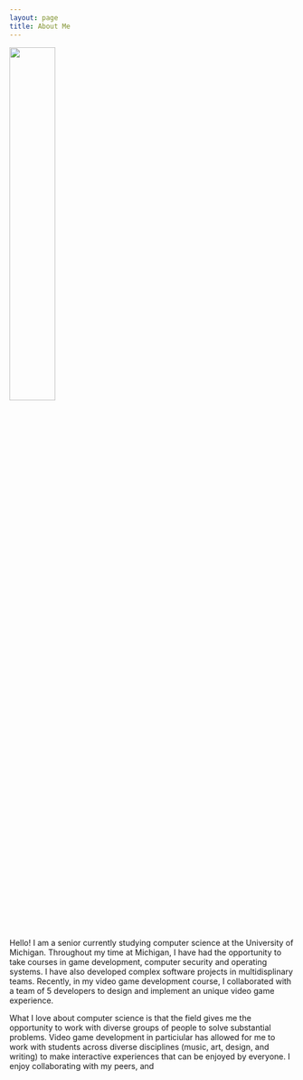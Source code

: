 ```yaml
---
layout: page
title: About Me
---
```


<head>
<style>
img{
	width: 40%;
	height: auto;
}
</style>
</head>

<body>
<img src="files/ProfessionalPhoto.jpg" width="300" height="320">
</body>


Hello! I am a senior currently studying computer science at the University of Michigan. Throughout my time at Michigan,
I have had the opportunity to take courses in game development, computer security and operating systems. 
I have also developed complex software projects in multidisplinary teams. Recently, in my video game development course,
I collaborated with a team of 5 developers to design and implement an unique video game experience. 

What I love about computer science is that the field gives me the opportunity to work with diverse groups of people to solve
substantial problems. Video game development in particiular has allowed for me to work with students across diverse disciplines 
(music, art, design, and writing) to make interactive experiences that can be enjoyed by everyone. I enjoy collaborating with my 
peers, and 